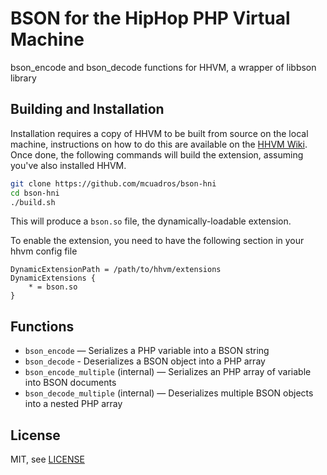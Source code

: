 BSON for the HipHop PHP Virtual Machine
==============================

bson_encode and bson_decode functions for HHVM, a wrapper of libbson library

Building and Installation
-------------------------
Installation requires a copy of HHVM to be built from source on the local machine, instructions on how to do this are available on the [HHVM Wiki](https://github.com/facebook/hhvm/wiki ). Once done, the following commands will build the extension, assuming you've also installed HHVM.

```sh
git clone https://github.com/mcuadros/bson-hni
cd bson-hni
./build.sh
```

This will produce a `bson.so` file, the dynamically-loadable extension.

To enable the extension, you need to have the following section in your hhvm config file

```
DynamicExtensionPath = /path/to/hhvm/extensions
DynamicExtensions {
	* = bson.so
}
```

Functions
--------

- ```bson_encode``` — Serializes a PHP variable into a BSON string
- ```bson_decode``` - Deserializes a BSON object into a PHP array
- ```bson_encode_multiple``` (internal) — Serializes an PHP array of variable into BSON documents
- ```bson_decode_multiple``` (internal) — Deserializes multiple BSON objects into a nested PHP array

License
-------

MIT, see [LICENSE](LICENSE)
